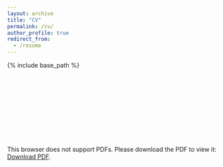 ```yaml
---
layout: archive
title: "CV"
permalink: /cv/
author_profile: true
redirect_from:
  - /resume
---
```


{% include base_path %}

<object data="http://log-ghj.github.io/files/Lorenz_Gschwent_CV.pdf" type="application/pdf" width="700px" height="700px">
    <embed src="http://log-ghj.github.io/files/Lorenz_Gschwent_CV.pdf">
        <p>This browser does not support PDFs. Please download the PDF to view it: <a href="http://yoursite.com/the.pdf">Download PDF</a>.</p>
    </embed>
</object>

